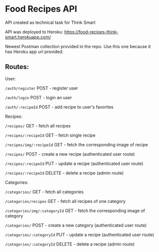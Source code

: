 # Food Recipes API

API created as technical task for Think Smart

API was deployed to Heroku: https://food-recipes-think-smart.herokuapp.com/

Newest Postman collection provided in the repo. Use this one because it has Heroku app url provided.

## Routes:

User:

`/auth/register` POST - register user

`/auth/login` POST - login an user

`/auth/:recipeId` POST - add recipe to user's favorites

Recipes:

`/recipes/` GET - fetch all recipes

`/recipes/:recipeId` GET - fetch single recipe

`/recipes/img/:recipeId` GET - fetch the corresponding image of recipe

`/recipes/` POST - create a new recipe (authenticated user route)

`/recipes/:recipeId` PUT - update a recipe (authenticated user route)

`/recipes/:recipeId` DELETE - delete a recipe (admin route)

Categories:

`/categories/` GET - fetch all categories

`/categories/recipes` GET - fetch all recipes of one category

`/categories/img/:categoryId` GET - fetch the corresponding image of category

`/categories/` POST - create a new category (authenticated user route)

`/categories/:categoryId` PUT - update a recipe (authenticated user route)

`/categories/:categoryId` DELETE - delete a recipe (admin route)


